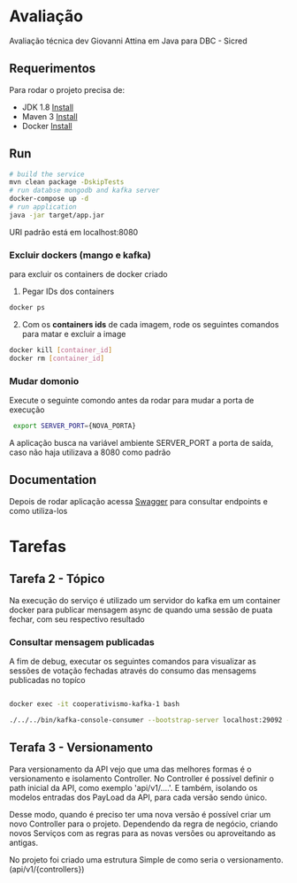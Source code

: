 # Avaliação

Avaliação técnica dev Giovanni Attina em Java para DBC - Sicred

## Requerimentos

Para rodar o projeto precisa de:

- JDK 1.8 [Install](https://www.digitalocean.com/community/tutorials/how-to-install-java-with-apt-on-ubuntu-20-04)
- Maven 3 [Install](https://www.digitalocean.com/community/tutorials/install-maven-linux-ubuntu)
- Docker [Install](https://docs.docker.com/engine/install/ubuntu/)




## Run

```bash
# build the service 
mvn clean package -DskipTests
# run databse mongodb and kafka server
docker-compose up -d
# run application 
java -jar target/app.jar

```
URI padrão está em localhost:8080


### Excluir dockers (mango e kafka)
para excluir os containers de docker criado
1. Pegar IDs dos containers
```bash
docker ps
```
2. Com os  **containers ids** de cada imagem, rode os seguintes comandos para matar e excluir a image
```bash
docker kill [container_id]
docker rm [container_id]
``` 

### Mudar domonio
Execute o seguinte comondo antes da rodar para mudar a porta de execução
```bash
 export SERVER_PORT={NOVA_PORTA}
```
A aplicação busca na variável ambiente SERVER_PORT a porta de saída, caso não haja
utilizava a 8080 como padrão

## Documentation

Depois de rodar aplicação acessa
[Swagger](http://localhost:8080/swagger-ui/index.html) para consultar endpoints e como utiliza-los

# Tarefas

## Tarefa 2 - Tópico
Na execução do serviço é utilizado um servidor do kafka em um container docker para publicar mensagem
async de quando uma sessão de puata fechar, com seu respectivo resultado

### Consultar mensagem publicadas
A fim de debug, executar os seguintes comandos para visualizar as sessões de votação fechadas 
através do consumo das mensagems publicadas no topíco 
````bash

docker exec -it cooperativismo-kafka-1 bash

./../../bin/kafka-console-consumer --bootstrap-server localhost:29092 --from-beginning --topic resultadoVotacaoPauta 'broker-list'
````


## Terafa 3 - Versionamento 

Para versionamento da API vejo que uma das melhores formas é o versionamento e isolamento Controller.
No Controller é possível definir o path inicial da API, como exemplo 'api/v1/....'.
E também, isolando os modelos entradas dos PayLoad da API, para cada versão sendo único.

Desse modo, quando é preciso ter uma nova versão é possível criar um novo Controller para o projeto.
Dependendo da regra de negócio, criando novos Serviços com as regras para as novas versões ou aproveitando as antigas.

No projeto foi criado uma estrutura Simple de como seria o versionamento. (api/v1/{controllers}) 
